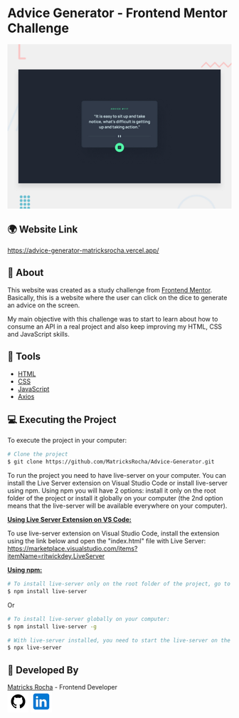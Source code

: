 # Advice Generator - Frontend Mentor Challenge

<a href="https://advice-generator-matricksrocha.vercel.app/">![Design preview for the Advice Generator component coding challenge](./design/desktop-preview.jpg)</a>

## 🌍 Website Link

<a href="https://advice-generator-matricksrocha.vercel.app/">https://advice-generator-matricksrocha.vercel.app/</a>

## 📕 About

This website was created as a study challenge from [Frontend Mentor](https://www.frontendmentor.io). Basically, this is a website where the user can click on the dice to generate an advice on the screen.

My main objective with this challenge was to start to learn about how to consume an API in a real project and also keep improving my HTML, CSS and JavaScript skills.

## 🔨 Tools

- [HTML](https://developer.mozilla.org/en-US/docs/Web/HTML)
- [CSS](https://developer.mozilla.org/en-US/docs/Web/CSS)
- [JavaScript](https://developer.mozilla.org/en-US/docs/Web/JavaScript)
- [Axios](https://axios-http.com/)

## 💻 Executing the Project

To execute the project in your computer:

```bash
# Clone the project
$ git clone https://github.com/MatricksRocha/Advice-Generator.git
```

To run the project you need to have live-server on your computer. You can install the Live Server extension on Visual Studio Code or install live-server using npm. Using npm you will have 2 options: install it only on the root folder of the project or install it globally on your computer (the 2nd option means that the live-server will be available everywhere on your computer).

<strong><u>Using Live Server Extension on VS Code:</u></strong>

To use live-server extension on Visual Studio Code, install the extension using the link below and open the "index.html" file with Live Server: https://marketplace.visualstudio.com/items?itemName=ritwickdey.LiveServer

<strong><u>Using npm:</u></strong>

```bash
# To install live-server only on the root folder of the project, go to the root folder and run:
$ npm install live-server
```

Or

```bash
# To install live-server globally on your computer:
$ npm install live-server -g
```

```bash
# With live-server installed, you need to start the live-server on the root folder of the project by running:
$ npx live-server
```

## 📝 Developed By

[Matricks Rocha](https://github.com/MatricksRocha) - Frontend Developer <br>
[![GitHub Icon](./images/Readme%20Icons/icons8-github-48.png)](https://github.com/MatricksRocha)
[![Linkedin Icon](./images/Readme%20Icons/icons8-linkedin-48.png)](https://www.linkedin.com/in/matricks-rocha/)